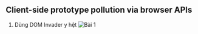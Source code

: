 ## Client-side prototype pollution via browser APIs

1. Dùng DOM Invader y hệt ![Bài 1](https://github.com/cuong9cm/portswigger/tree/master/web-sec-academy/Prototype%20Pollution/DOM%20XSS%20via%20client-side%20prototype%20pollution)
